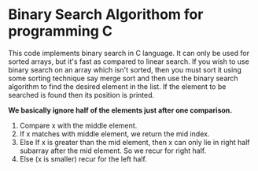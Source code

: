 # Binary Search Algorithom for programming C
This code implements binary search in C language. It can only be used for sorted arrays, but it's fast as compared to linear search. If you wish to use binary search on an array which isn't sorted, then you must sort it using some sorting technique say merge sort and then use the binary search algorithm to find the desired element in the list. If the element to be searched is found then its position is printed.


**We basically ignore half of the elements just after one comparison.**

1. Compare x with the middle element.
2.  If x matches with middle element, we return the mid index.
3.  Else If x is greater than the mid element, then x can only lie in right half subarray after the mid element. So we recur for right half.
4.  Else (x is smaller) recur for the left half.
